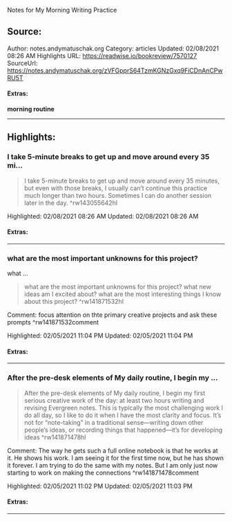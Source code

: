 Notes for My Morning Writing Practice

## Source:
Author: notes.andymatuschak.org
Category: articles
Updated: 02/08/2021 08:26 AM
Highlights URL: https://readwise.io/bookreview/7570127
SourceUrl: https://notes.andymatuschak.org/zVFGpprS64TzmKGNzGxq9FiCDnAnCPwRU5T


#### Extras:
**morning routine**


 
-----
 ## Highlights:

### I take 5-minute breaks to get up and move around every 35 mi...
>I take 5-minute breaks to get up and move around every 35 minutes, but even with those breaks, I usually can’t continue this practice much longer than two hours. Sometimes I can do another session later in the day. ^rw143055642hl


Highlighted: 02/08/2021 08:26 AM
Updated: 02/08/2021 08:26 AM


#### Extras:





------

### what are the most important unknowns for this project?
what ...
>what are the most important unknowns for this project?
what new ideas am I excited about?
what are the most interesting things I know about this project? ^rw141871532hl

Comment: focus attention on thte primary creative projects and ask these prompts ^rw141871532comment

Highlighted: 02/05/2021 11:04 PM
Updated: 02/05/2021 11:04 PM


#### Extras:



------

### After the pre-desk elements of My daily routine, I begin my ...
>After the pre-desk elements of My daily routine, I begin my first serious creative work of the day: at least two hours writing and revising Evergreen notes. This is typically the most challenging work I do all day, so I like to do it when I have the most clarity and focus. It’s not for “note-taking” in a traditional sense—writing down other people’s ideas, or recording things that happened—it’s for developing ideas ^rw141871478hl

Comment: The way he gets such a full online notebook is that he works at it. He shows his work. I am seeing it for the first time now, but he has shown it forever. I am trying to do the same with my notes. But I am only just now starting to work on making the connections ^rw141871478comment

Highlighted: 02/05/2021 11:02 PM
Updated: 02/05/2021 11:03 PM


#### Extras:



------

